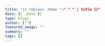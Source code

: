 ```yaml
---
title: "{{ replace .Name "-" " " | title }}"
date: {{ .Date }}
type: blogs
author: [""]
featured_image: ""
summary: ""
tags: []
---
```

